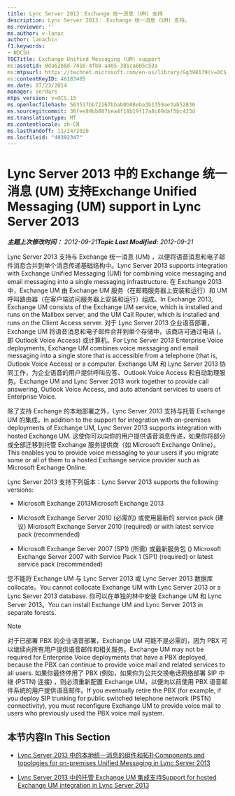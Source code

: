 ```yaml
---
title: Lync Server 2013：Exchange 统一消息 (UM) 支持
description: Lync Server 2013： Exchange 统一消息 (UM) 支持。
ms.reviewer: ''
ms.author: v-lanac
author: lanachin
f1.keywords:
- NOCSH
TOCTitle: Exchange Unified Messaging (UM) support
ms:assetid: 0da62b8d-7416-4fb8-a405-381ca805c53a
ms:mtpsurl: https://technet.microsoft.com/en-us/library/Gg398179(v=OCS.15)
ms:contentKeyID: 48183405
ms.date: 07/23/2014
manager: serdars
mtps_version: v=OCS.15
ms.openlocfilehash: 563517bb72167bbab0b08eba3b1359ae3ab52836
ms.sourcegitcommit: 36fee89bb887bea4f18b19f17a8c69daf5bc423d
ms.translationtype: MT
ms.contentlocale: zh-CN
ms.lasthandoff: 11/24/2020
ms.locfileid: "49392347"
---
```

# <a name="exchange-unified-messaging-um-support-in-lync-server-2013"></a><span data-ttu-id="ed2f3-103">Lync Server 2013 中的 Exchange 统一消息 (UM) 支持</span><span class="sxs-lookup"><span data-stu-id="ed2f3-103">Exchange Unified Messaging (UM) support in Lync Server 2013</span></span>

<div data-xmlns="http://www.w3.org/1999/xhtml">

<div class="topic" data-xmlns="http://www.w3.org/1999/xhtml" data-msxsl="urn:schemas-microsoft-com:xslt" data-cs="https://msdn.microsoft.com/">

<div data-asp="https://msdn2.microsoft.com/asp">



</div>

<div id="mainSection">

<div id="mainBody"><span data-ttu-id="ed2f3-104">

<span> </span></span><span class="sxs-lookup"><span data-stu-id="ed2f3-104">

<span> </span></span></span>

<span data-ttu-id="ed2f3-105">_**主题上次修改时间：** 2012-09-21_</span><span class="sxs-lookup"><span data-stu-id="ed2f3-105">_**Topic Last Modified:** 2012-09-21_</span></span>

<span data-ttu-id="ed2f3-106">Lync Server 2013 支持与 Exchange 统一消息 (UM) ，以便将语音消息和电子邮件消息合并到单个消息传递基础结构中。</span><span class="sxs-lookup"><span data-stu-id="ed2f3-106">Lync Server 2013 supports integration with Exchange Unified Messaging (UM) for combining voice messaging and email messaging into a single messaging infrastructure.</span></span> <span data-ttu-id="ed2f3-107">在 Exchange 2013 中，Exchange UM 由 Exchange UM 服务（在邮箱服务器上安装和运行）和 UM 呼叫路由器（在客户端访问服务器上安装和运行）组成。</span><span class="sxs-lookup"><span data-stu-id="ed2f3-107">In Exchange 2013, Exchange UM consists of the Exchange UM service, which is installed and runs on the Mailbox server, and the UM Call Router, which is installed and runs on the Client Access server.</span></span> <span data-ttu-id="ed2f3-108">对于 Lync Server 2013 企业语音部署，Exchange UM 将语音消息和电子邮件合并到单个存储中，该商店可通过电话 (，即 Outlook Voice Access) 或计算机。</span><span class="sxs-lookup"><span data-stu-id="ed2f3-108">For Lync Server 2013 Enterprise Voice deployments, Exchange UM combines voice messaging and email messaging into a single store that is accessible from a telephone (that is, Outlook Voice Access) or a computer.</span></span> <span data-ttu-id="ed2f3-109">Exchange UM 和 Lync Server 2013 协同工作，为企业语音的用户提供呼叫应答、Outlook Voice Access 和自动助理服务。</span><span class="sxs-lookup"><span data-stu-id="ed2f3-109">Exchange UM and Lync Server 2013 work together to provide call answering, Outlook Voice Access, and auto attendant services to users of Enterprise Voice.</span></span>

<span data-ttu-id="ed2f3-110">除了支持 Exchange 的本地部署之外，Lync Server 2013 支持与托管 Exchange UM 的集成。</span><span class="sxs-lookup"><span data-stu-id="ed2f3-110">In addition to the support for integration with on-premises deployments of Exchange UM, Lync Server 2013 supports integration with hosted Exchange UM.</span></span> <span data-ttu-id="ed2f3-111">这使你可以向你的用户提供语音消息传递，如果你将部分或全部迁移到托管 Exchange 服务提供商（如 Microsoft Exchange Online）。</span><span class="sxs-lookup"><span data-stu-id="ed2f3-111">This enables you to provide voice messaging to your users if you migrate some or all of them to a hosted Exchange service provider such as Microsoft Exchange Online.</span></span>

<span data-ttu-id="ed2f3-112">Lync Server 2013 支持下列版本：</span><span class="sxs-lookup"><span data-stu-id="ed2f3-112">Lync Server 2013 supports the following versions:</span></span>

  - <span data-ttu-id="ed2f3-113">Microsoft Exchange 2013</span><span class="sxs-lookup"><span data-stu-id="ed2f3-113">Microsoft Exchange 2013</span></span>

  - <span data-ttu-id="ed2f3-114">Microsoft Exchange Server 2010 (必需的) 或使用最新的 service pack (建议) </span><span class="sxs-lookup"><span data-stu-id="ed2f3-114">Microsoft Exchange Server 2010 (required) or with latest service pack (recommended)</span></span>

  - <span data-ttu-id="ed2f3-115">Microsoft Exchange Server 2007 (SP1)  (所需) 或最新服务包 () </span><span class="sxs-lookup"><span data-stu-id="ed2f3-115">Microsoft Exchange Server 2007 with Service Pack 1 (SP1) (required) or latest service pack (recommended)</span></span>

<span data-ttu-id="ed2f3-116">您不能将 Exchange UM 与 Lync Server 2013 或 Lync Server 2013 数据库 collocate。</span><span class="sxs-lookup"><span data-stu-id="ed2f3-116">You cannot collocate Exchange UM with Lync Server 2013 or a Lync Server 2013 database.</span></span> <span data-ttu-id="ed2f3-117">你可以在单独的林中安装 Exchange UM 和 Lync Server 2013。</span><span class="sxs-lookup"><span data-stu-id="ed2f3-117">You can install Exchange UM and Lync Server 2013 in separate forests.</span></span>

<div>


> [!NOTE]  
> <span data-ttu-id="ed2f3-118">对于已部署 PBX 的企业语音部署，Exchange UM 可能不是必需的，因为 PBX 可以继续向所有用户提供语音邮件和相关服务。</span><span class="sxs-lookup"><span data-stu-id="ed2f3-118">Exchange UM may not be required for Enterprise Voice deployments that have a PBX deployed, because the PBX can continue to provide voice mail and related services to all users.</span></span> <span data-ttu-id="ed2f3-119">如果你最终停用了 PBX (例如，如果你为公共交换电话网络部署 SIP 中继 (PSTN) 连接) ，则必须重新配置 Exchange UM，以便向以前使用 PBX 语音邮件系统的用户提供语音邮件。</span><span class="sxs-lookup"><span data-stu-id="ed2f3-119">If you eventually retire the PBX (for example, if you deploy SIP trunking for public switched telephone network (PSTN) connectivity), you must reconfigure Exchange UM to provide voice mail to users who previously used the PBX voice mail system.</span></span>



</div>

<div>

## <a name="in-this-section"></a><span data-ttu-id="ed2f3-120">本节内容</span><span class="sxs-lookup"><span data-stu-id="ed2f3-120">In This Section</span></span>

  - [<span data-ttu-id="ed2f3-121">Lync Server 2013 中的本地统一消息的组件和拓扑</span><span class="sxs-lookup"><span data-stu-id="ed2f3-121">Components and topologies for on-premises Unified Messaging in Lync Server 2013</span></span>](lync-server-2013-components-and-topologies-for-on-premises-unified-messaging.md)

  - [<span data-ttu-id="ed2f3-122">Lync Server 2013 中的托管 Exchange UM 集成支持</span><span class="sxs-lookup"><span data-stu-id="ed2f3-122">Support for hosted Exchange UM integration in Lync Server 2013</span></span>](lync-server-2013-support-for-hosted-exchange-um-integration.md)

<span data-ttu-id="ed2f3-123"></div>

</div>

<span> </span>

</div>

</div>

</span><span class="sxs-lookup"><span data-stu-id="ed2f3-123"></div>

</div>

<span> </span>

</div>

</div>

</span></span></div>

